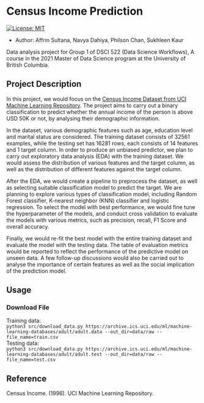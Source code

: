 # Census Income Prediction
[![License: MIT](https://img.shields.io/badge/License-MIT-yellow.svg)](https://opensource.org/licenses/MIT)

- Author: Affrin Sultana, Navya Dahiya, Philson Chan, Sukhleen Kaur  

Data analysis project for Group 1 of DSCI 522 (Data Science Workflows), A course in the 2021 Master of Data Science program at the University of British Columbia.
## Project Description
In this project, we would focus on the [Census Income Dataset from UCI Machine Learning Repository](https://archive-beta.ics.uci.edu/ml/datasets/census+income). The project aims to carry out a binary classification to predict whether the annual income of the person is above USD 50K or not, by analysing their demographic information.

In the dataset, various demographic features such as age, education level and marital status are considered. The training dataset consists of 32561 examples, while the testing set has 16281 rows, each consists of 14 features and 1 target column. In order to produce an unbiased predictor, we plan to carry out exploratory data analysis (EDA) with the training dataset. We would assess the distribution of various features and the target column, as well as the distribution of different features against the target column.  

After the EDA, we would create a pipeline to preprocess the dataset, as well as selecting suitable classification model to predict the target. We are planning to explore various types of classification model, including Random Forest classifier, K-nearest neighbor (KNN) classifier and logistic regression. To select the model with best performance, we would fine tune the hyperparameter of the models, and conduct cross validation to evaluate the models with various metrics, such as precision, recall, F1 Score and overall accuracy.

Finally, we would re-fit the best model with the entire training dataset and evaluate the model with the testing data. The table of evaluation metrics would be reported to reflect the performance of the predictive model on unseen data. A few follow-up discussions would also be carried out to analyse the importance of certain features as well as the social implication of the prediction model.

## Usage
### Download File
Training data:  
`python3 src/download_data.py https://archive.ics.uci.edu/ml/machine-learning-databases/adult/adult.data --out_dir=data/raw --file_name=train.csv`  
Testing data:  
`python3 src/download_data.py https://archive.ics.uci.edu/ml/machine-learning-databases/adult/adult.test --out_dir=data/raw --file_name=test.csv`

## Reference
Census Income. (1996). UCI Machine Learning Repository.